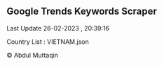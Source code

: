 

## Google Trends Keywords Scraper 
 
Last Update 26-02-2023 , 20:39:16

Country List :
VIETNAM.json



© Abdul Muttaqin 
